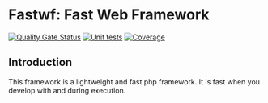 # Fastwf: Fast Web Framework

[![Quality Gate Status](https://sonarcloud.io/api/project_badges/measure?project=Fastwf_core&metric=alert_status)](https://sonarcloud.io/dashboard?id=Fastwf_core)
[![Unit tests](https://github.com/Fastwf/core/actions/workflows/test.yml/badge.svg)](https://github.com/Fastwf/core/actions/workflows/test.yml)
[![Coverage](https://sonarcloud.io/api/project_badges/measure?project=Fastwf_core&metric=coverage)](https://sonarcloud.io/dashboard?id=Fastwf_core)

## Introduction

This framework is a lightweight and fast php framework. It is fast when you develop with and during
execution.
